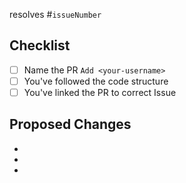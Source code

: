 <!-- Replace <`issueNumber`> with the Issue number to link it with this PR -->
<!-- Example: #1 links this PR to the first Issue-->
resolves #`issueNumber`

## Checklist

- [ ] Name the PR `Add <your-username>`
- [ ] You've followed the code structure 
- [ ] You've linked the PR to correct Issue

## Proposed Changes

  -
  -
  -